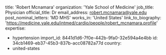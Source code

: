 title: 'Robert Mcnamara'
organization: 'Yale School of Medicine'
job_title: Physician
official_title: Dr
email_address: robert.mcnamara@yale.edu
post_nominal_letters: 'MD MHS'
works_in: 'United States'
link_to_biography: 'https://medicine.yale.edu/intmed/cardio/people/robert_mcnamara.profile'
expertise:
  - hypertension
import_id: 8441d1d6-7f0e-442b-9fa0-32e594a4e4bb
id: 34cb1469-eb37-45b3-837b-acc08782a77d
country:
  - united-states
